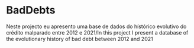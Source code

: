 # BadDebts
Neste projecto eu apresento uma base de dados do hístórico evolutivo do crédito malparado entre 2012 e 2021/In this project I present a database of the evolutionary history of bad debt between 2012 and 2021
